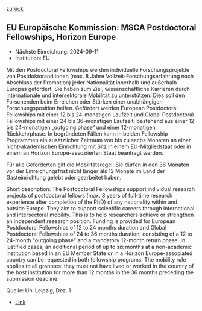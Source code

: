 [zurück](/funding/)

## EU Europäische Kommission: MSCA Postdoctoral Fellowships, Horizon Europe

* Nächste Einreichung: 2024-09-11
* Institution: EU

Mit den Postdoctoral Fellowships werden individuelle Forschungsprojekte von Postdoktorand:innen (max. 8 Jahre Vollzeit-Forschungserfahrung nach Abschluss der Promotion) jeder Nationalität innerhalb und außerhalb Europas gefördert. Sie haben zum Ziel, wissenschaftliche Karrieren durch internationale und intersektorale Mobilität zu unterstützen. Dies soll den Forschenden beim Erreichen oder Stärken einer unabhängigen Forschungsposition helfen. Gefördert werden European Postdoctoral Fellowships mit einer 12 bis 24-monatigen Laufzeit und Global Postdoctoral Fellowships mit einer 24 bis 36-monatigen Laufzeit, bestehend aus einer 12 bis 24-monatigen „outgoing phase“ und einer 12-monatigen Rückkehrphase. In begründeten Fällen kann in beiden Fellowship-Programmen ein zusätzlicher Zeitraum von bis zu sechs Monaten an einer nicht-akademischen Einrichtung mit Sitz in einem EU-Mitgliedstaat oder in einem an Horizon Europe-assoziierten Staat beantragt werden.

Für alle Geförderten gilt die Mobilitätsregel: Sie dürfen in den 36 Monaten vor der Einreichungsfrist nicht länger als 12 Monate im Land der Gasteinrichtung gelebt oder gearbeitet haben.

Short description: The Postdoctoral Fellowships support individual research projects of postdoctoral fellows (max. 8 years of full-time research experience after completion of the PhD) of any nationality within and outside Europe. They aim to support scientific careers through international and intersectoral mobility. This is to help researchers achieve or strengthen an independent research position. Funding is provided for European Postdoctoral Fellowships of 12 to 24 months duration and Global Postdoctoral Fellowships of 24 to 36 months duration, consisting of a 12 to 24-month "outgoing phase" and a mandatory 12-month return phase. In justified cases, an additional period of up to six months at a non-academic institution based in an EU Member State or in a Horizon Europe-associated country can be requested in both fellowship programs. The mobility rule applies to all grantees: they must not have lived or worked in the country of the host institution for more than 12 months in the 36 months preceding the submission deadline.

Quelle: Uni Leipzig, Dez. 1

* [Link](https://ec.europa.eu/info/funding-tenders/opportunities/portal/screen/opportunities/calls-for-proposals?callIdentifier=HORIZON-MSCA-2024-PF-01)